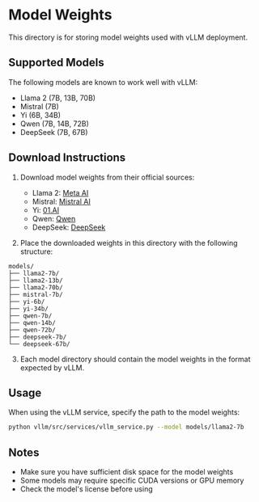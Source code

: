 # Model Weights

This directory is for storing model weights used with vLLM deployment.

## Supported Models

The following models are known to work well with vLLM:

- Llama 2 (7B, 13B, 70B)
- Mistral (7B)
- Yi (6B, 34B)
- Qwen (7B, 14B, 72B)
- DeepSeek (7B, 67B)

## Download Instructions

1. Download model weights from their official sources:

   - Llama 2: [Meta AI](https://ai.meta.com/llama/)
   - Mistral: [Mistral AI](https://mistral.ai/)
   - Yi: [01.AI](https://01.ai/)
   - Qwen: [Qwen](https://github.com/QwenLM/Qwen)
   - DeepSeek: [DeepSeek](https://github.com/deepseek-ai/DeepSeek-LLM)

2. Place the downloaded weights in this directory with the following structure:

```
models/
├── llama2-7b/
├── llama2-13b/
├── llama2-70b/
├── mistral-7b/
├── yi-6b/
├── yi-34b/
├── qwen-7b/
├── qwen-14b/
├── qwen-72b/
├── deepseek-7b/
└── deepseek-67b/
```

3. Each model directory should contain the model weights in the format expected by vLLM.

## Usage

When using the vLLM service, specify the path to the model weights:

```bash
python vllm/src/services/vllm_service.py --model models/llama2-7b
```

## Notes

- Make sure you have sufficient disk space for the model weights
- Some models may require specific CUDA versions or GPU memory
- Check the model's license before using
